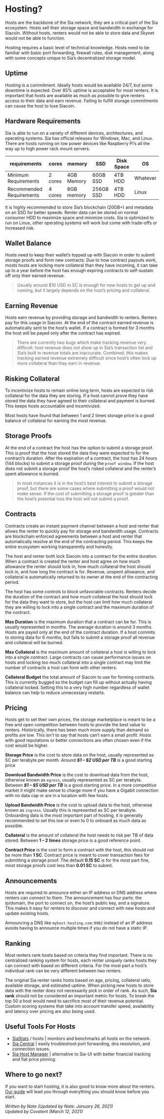 # Hosting?
Hosts are the backbone of the Sia network, they are a critical part of the Sia ecosystem. Hosts sell their storage space and bandwidth in exchange for Siacoin. Without hosts, renters would not be able to store data and Skynet would not be able to function.

Hosting requires a basic level of technical knowledge. Hosts need to be familiar with basic port forwarding, firewall rules, disk management, along with some concepts unique to Sia’s decentralized storage model.

## Uptime
Hosting is a commitment. Ideally hosts would be available 24/7, but some downtime is expected. Over 85% uptime is acceptable for most renters. It is important that hosts are available as much as possible to give renters access to their data and earn revenue. Failing to fulfill storage commitments can cause the host to lose Siacoin.

## Hardware Requirements
Sia is able to run on a variety of different devices, architectures, and operating systems. Sia has official releases for Windows, Mac, and Linux. There are hosts running on low power devices like Raspberry Pi’s all the way up to high power rack mount servers.

requirements             | cores | memory   | SSD      | Disk Space|OS
-------------------------|-------|----------|----------|-----------|-----
Minimum Requirements     |2 cores|4GB Memory|60GB SSD  |4TB HDD    |Whatever
Recommended Requirements |4 cores|8GB memory|256GB SSD |4TB HDD    |Linux

It is highly recommended to store Sia’s blockchain (20GB+) and metadata on an SSD for better speeds. Renter data can be stored on normal consumer HDD to maximize space and minimize costs. Sia is optimized to run on Linux, other operating systems will work but come with trade-offs or increased risk.

## Wallet Balance
Hosts need to keep their wallet’s topped up with Siacoin in order to submit storage proofs and form new contracts. Due to how contract payouts work, mosts hosts are locking more collateral than they have incoming, it can take up to a year before the host has enough expiring contracts to self-sustain off only their earned revenue.

>Usually around $10 USD in SC is enough for new hosts to get up and running, but it largely depends on the host’s pricing and collateral.

## Earning Revenue
Hosts earn revenue by providing storage and bandwidth to renters. Renters pay for this usage in Siacoin. At the end of the contract earned revenue is automatically sent to the host’s wallet. If a contract is formed for 3 months the host will be payed only after the contract has expired.

>There are currently two bugs which make tracking revenue very difficult: host revenue does not show up in Sia’s transaction list and Sia’s built in revenue totals are inaccurate. Combined, this makes tracking earned revenue extremely difficult since host’s often lock up more collateral than they earn in revenue.

## Risking Collateral
To incentivize hosts to remain online long term, hosts are expected to risk collateral for the data they are storing. If a host cannot prove they have stored the data they have agreed to their collateral and payment is burned. This keeps hosts accountable and incentivized.

Most hosts have found that between 1 and 2 times storage price is a good balance of collateral for earning the most revenue.

## Storage Proofs
At the end of a contract the host has the option to submit a storage proof. This is proof that the host stored the data they were expected to for the contract’s duration. After the expiration of a contract, the host has 24 hours (144 blocks) to submit a storage proof during the `proof window`. If the host does not submit a storage proof the host’s risked collateral and the renter’s spent allowance is burned.

>In most instances it is in the host’s best interest to submit a storage proof, but there are some cases where submitting a proof would not make sense. If the cost of submitting a storage proof is greater than the host’s potential loss the host will not submit a proof.

## Contracts
Contracts create an instant payment channel between a host and renter that allows the renter to quickly pay for storage and bandwidth usage. Contracts are blockchain enforced agreements between a host and renter that automatically resolve at the end of the contracting period. This keeps the entire ecosystem working transparently and honestly.

The host and renter both lock Siacoin into a contract for the entire duration. When a contract is created the renter and host agree on how much allowance the renter should lock in, how much collateral the host should lock in, and how long the contract is for. Revenue, unspent allowance, and collateral is automatically returned to its owner at the end of the contracting period.

The host has some controls to block unfavorable contracts. Renters decide the duration of the contract and how much collateral the host should lock for the data they want to store, but the host can limit how much collateral they are willing to lock into a single contract and the maximum duration of the contract.

**Max Duration** is the maximum duration that a contract can be for. This is usually represented in months. The average duration is around 3 months. Hosts are payed only at the end of the contract duration. If a host commits to storing data for 6 months, but fails to submit a storage proof all revenue and collateral will be burned.

**Max Collateral** is the maximum amount of collateral a host is willing to lock into a single contract. Large contracts can cause performance issues on hosts and locking too much collateral into a single contract may limit the number of contracts a host can form with other renters.

**Collateral Budget** the total amount of Siacoin to use for forming contracts. This is currently bugged so the budget can fill up without actually having collateral locked. Setting this to a very high number regardless of wallet balance can help to reduce unnecessary restarts.

## Pricing
Hosts get to set their own prices, the storage marketplace is meant to be a free and open competition between hosts to provide the best value to renters. Historically, there has been much more supply than demand so profits are low. This isn’t to say that hosts can’t earn a small profit. Hosts with good reputations or better connections are often chosen even if the cost would be higher.

**Storage Price** is the cost to store data on the host, usually represented as SC per terabyte per month. Around ***$1 – $2 USD per TB*** is a good starting price

**Download Bandwidth Price** is the cost to download data from the host, otherwise known as `egress`, usually represented as SC per terabyte. Between ***$1 – $5 USD per TB*** is a good starting price. In a more competitive market it might make sense to charge more if you have a Gigabit connection with no data cap or are in a location with few hosts.

**Upload Bandwidth Price** is the cost to upload data to the host, otherwise known as `ingress`. Usually this is represented as SC per terabyte. Onboarding data is the most important part of hosting, it is generally recommended to set this low or even to 0 to onboard as much data as possible.

**Collateral** is the amount of collateral the host needs to risk per TB of data stored. Between **1 – 2 times** storage price is a good reference point.

**Contract Price** is the cost to form a contract with the host, this should not be more than **1 SC**. Contract price is meant to cover transaction fees for submitting a storage proof. The default **0.15 SC** is for the most part fine, most storage proofs cost less than **0.01 SC** to submit.

## Announcements
Hosts are required to announce either an IP address or DNS address where renters can connect to them. The announcement has four parts: the ip/domain, the port to connect on, the host’s public key, and a signature. This makes it easy for renters to discover and connect with new hosts and update existing hosts.

Announcing a DNS like `myhost.hosting.com:9982` instead of an IP address avoids having to announce multiple times if you do not have a static IP.

## Ranking
Most renters rank hosts based on criteria they find important. There is no centralized ranking system for hosts, each renter uniquely ranks hosts they can connect with based on different criteria. For the most part a host’s individual rank can be very different between two renters.

The original Sia renter ranks hosts based on age, pricing, collateral ratio, available storage, and estimated uptime. When picking new hosts to store data with the renter does not necessarily pick in order of rank. As such, **Sia rank** should not be considered an important metric for hosts. To break the top 50 a host would need to sacrifice most of their revenue potential. Custom scoring systems that take into account transfer speed, availability and latency over pricing are also being used.

## Useful Tools For Hosts
- [SiaStats](https://siastats.info) / hosts | monitors and benchmarks all hosts on the network.
- [Sia Central](https://troubleshoot.siacentral.com) | easily troubleshoot port forwarding, dns resolution, and connection issues.
- [Sia Host Manager](https://siacentral.com) | alternative to Sia-UI with better financial tracking and fiat price pinning.

## Where to go next?
If you want to start hosting, it is also good to know more about the renters. [Our guide](/pages/rent/renting-on-sia/en.html) will lead you through everything you should know before you start.

*Written by Nate (Updated by Nate: January 26, 2021)*  
*Updated by Covalent (March 12, 2021)*
